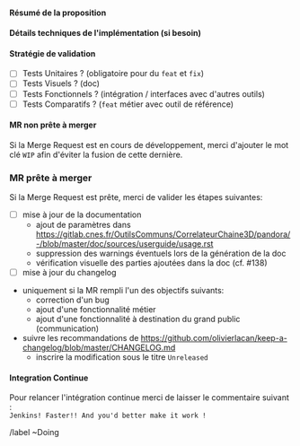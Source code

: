 #### Résumé de la proposition

#### Détails techniques de l'implémentation (si besoin)

#### Stratégie de validation

- [ ] Tests Unitaires ? (obligatoire pour du `feat` et `fix`)
- [ ] Tests Visuels ? (doc)
- [ ] Tests Fonctionnels ? (intégration / interfaces avec d'autres outils)
- [ ] Tests Comparatifs ? (`feat` métier avec outil de référence)

#### MR non prête à merger

Si la Merge Request est en cours de développement, merci d'ajouter le mot clé `WIP` afin d'éviter la fusion de cette dernière.

### MR prête à merger 

Si la Merge Request est prête, merci de valider les étapes suivantes:
- [ ] mise à jour de la documentation
  - ajout de paramètres dans https://gitlab.cnes.fr/OutilsCommuns/CorrelateurChaine3D/pandora/-/blob/master/doc/sources/userguide/usage.rst
  - suppression des warnings éventuels lors de la génération de la doc
  - vérification visuelle des parties ajoutées dans la doc (cf. #138)
- [ ]  mise à jour du changelog
  - uniquement si la MR rempli l'un des objectifs suivants:
    - correction d'un bug
    - ajout d'une fonctionnalité métier
    - ajout d'une fonctionnalité à destination du grand public (communication)
  - suivre les recommandations de https://github.com/olivierlacan/keep-a-changelog/blob/master/CHANGELOG.md
    - inscrire la modification sous le titre `Unreleased`

#### Integration Continue

Pour relancer l'intégration continue merci de laisser le commentaire suivant :  
`Jenkins! Faster!! And you'd better make it work !`


/label ~Doing